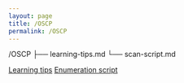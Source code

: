 ```yaml
---
layout: page
title: /OSCP
permalink: /OSCP
---
```


/OSCP
 ├── learning-tips.md
 └── scan-script.md

<p><a href="/OSCP/learning-tips">Learning tips</a> <a href="/OSCP/scan-script">Enumeration script</a></p>
